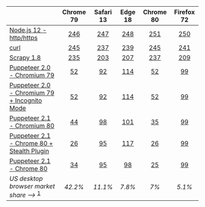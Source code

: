 []() | Chrome 79 | Safari 13 | Edge 18 | Chrome 80 | Firefox 72
--- |  :---: | :---: | :---: | :---: | :---: 
[Node.js 12 - http/https](docs/scraper-detections/node_12.md) | [246](docs/scraper-detections/node_12.md#emulating-chrome-79)| [247](docs/scraper-detections/node_12.md#emulating-safari-13)| [248](docs/scraper-detections/node_12.md#emulating-edge-18)| [251](docs/scraper-detections/node_12.md#emulating-chrome-80)| [250](docs/scraper-detections/node_12.md#emulating-firefox-72)
[curl](docs/scraper-detections/curl.md) | [245](docs/scraper-detections/curl.md#emulating-chrome-79)| [237](docs/scraper-detections/curl.md#emulating-safari-13)| [239](docs/scraper-detections/curl.md#emulating-edge-18)| [245](docs/scraper-detections/curl.md#emulating-chrome-80)| [241](docs/scraper-detections/curl.md#emulating-firefox-72)
[Scrapy 1.8](docs/scraper-detections/scrapy_1_8.md) | [235](docs/scraper-detections/scrapy_1_8.md#emulating-chrome-79)| [203](docs/scraper-detections/scrapy_1_8.md#emulating-safari-13)| [207](docs/scraper-detections/scrapy_1_8.md#emulating-edge-18)| [237](docs/scraper-detections/scrapy_1_8.md#emulating-chrome-80)| [209](docs/scraper-detections/scrapy_1_8.md#emulating-firefox-72)
[Puppeteer 2.0 - Chromium 79](docs/scraper-detections/puppeteer_2_0.md) | [52](docs/scraper-detections/puppeteer_2_0.md#emulating-chrome-79)| [92](docs/scraper-detections/puppeteer_2_0.md#emulating-safari-13)| [114](docs/scraper-detections/puppeteer_2_0.md#emulating-edge-18)| [52](docs/scraper-detections/puppeteer_2_0.md#emulating-chrome-80)| [99](docs/scraper-detections/puppeteer_2_0.md#emulating-firefox-72)
[Puppeteer 2.0 - Chromium 79 + Incognito Mode](docs/scraper-detections/puppeteer_2_0_incognito.md) | [52](docs/scraper-detections/puppeteer_2_0_incognito.md#emulating-chrome-79)| [92](docs/scraper-detections/puppeteer_2_0_incognito.md#emulating-safari-13)| [114](docs/scraper-detections/puppeteer_2_0_incognito.md#emulating-edge-18)| [52](docs/scraper-detections/puppeteer_2_0_incognito.md#emulating-chrome-80)| [99](docs/scraper-detections/puppeteer_2_0_incognito.md#emulating-firefox-72)
[Puppeteer 2.1 - Chromium 80](docs/scraper-detections/puppeteer_2_1.md) | [44](docs/scraper-detections/puppeteer_2_1.md#emulating-chrome-79)| [98](docs/scraper-detections/puppeteer_2_1.md#emulating-safari-13)| [101](docs/scraper-detections/puppeteer_2_1.md#emulating-edge-18)| [35](docs/scraper-detections/puppeteer_2_1.md#emulating-chrome-80)| [99](docs/scraper-detections/puppeteer_2_1.md#emulating-firefox-72)
[Puppeteer 2.1 - Chrome 80 + Stealth Plugin](docs/scraper-detections/puppeteer_2_1_chrome_stealth.md) | [26](docs/scraper-detections/puppeteer_2_1_chrome_stealth.md#emulating-chrome-79)| [95](docs/scraper-detections/puppeteer_2_1_chrome_stealth.md#emulating-safari-13)| [117](docs/scraper-detections/puppeteer_2_1_chrome_stealth.md#emulating-edge-18)| [26](docs/scraper-detections/puppeteer_2_1_chrome_stealth.md#emulating-chrome-80)| [99](docs/scraper-detections/puppeteer_2_1_chrome_stealth.md#emulating-firefox-72)
[Puppeteer 2.1 - Chrome 80](docs/scraper-detections/puppeteer_2_1_chrome.md) | [34](docs/scraper-detections/puppeteer_2_1_chrome.md#emulating-chrome-79)| [95](docs/scraper-detections/puppeteer_2_1_chrome.md#emulating-safari-13)| [98](docs/scraper-detections/puppeteer_2_1_chrome.md#emulating-edge-18)| [25](docs/scraper-detections/puppeteer_2_1_chrome.md#emulating-chrome-80)| [99](docs/scraper-detections/puppeteer_2_1_chrome.md#emulating-firefox-72)
*US desktop browser market share -->* <sup name="browsershare">[1](#statcounter1)</sup> | *42.2%* | *11.1%* | *7.8%* | *7%* | *5.1%*